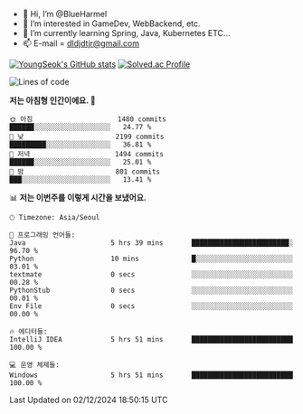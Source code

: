 - 👋 Hi, I’m @BlueHarmel
- 👀 I’m interested in GameDev, WebBackend, etc.
- 🌱 I’m currently learning Spring, Java, Kubernetes ETC...
- 📫 E-mail = dldjdtjr@gmail.com

[![YoungSeok's GitHub stats](https://github-readme-stats.vercel.app/api?username=BlueHarmel&show_icons=true&theme=transparent)](https://github.com/anuraghazra/github-readme-stats)
[![Solved.ac Profile](http://mazassumnida.wtf/api/v2/generate_badge?boj=dldjdtjr)](https://solved.ac/dldjdtjr/)

<!--START_SECTION:waka-->
![Lines of code](https://img.shields.io/badge/%EC%A0%80%EB%8A%94%20%EC%97%AC%ED%83%9C%EA%B9%8C%EC%A7%80%20-46.7%20million%20%EC%A4%84%EC%9D%98%20%EC%BD%94%EB%93%9C%EB%A5%BC%20%EC%9E%91%EC%84%B1%ED%96%88%EC%96%B4%EC%9A%94.-blue)

**저는 아침형 인간이에요. 🐤** 

```text
🌞 아침                     1480 commits        ██████░░░░░░░░░░░░░░░░░░░   24.77 % 
🌆 낮　                     2199 commits        █████████░░░░░░░░░░░░░░░░   36.81 % 
🌃 저녁                     1494 commits        ██████░░░░░░░░░░░░░░░░░░░   25.01 % 
🌙 밤　                     801 commits         ███░░░░░░░░░░░░░░░░░░░░░░   13.41 % 
```


📊 **저는 이번주를 이렇게 시간을 보냈어요.** 

```text
🕑︎ Timezone: Asia/Seoul

💬 프로그래밍 언어들: 
Java                     5 hrs 39 mins       ████████████████████████░   96.70 % 
Python                   10 mins             █░░░░░░░░░░░░░░░░░░░░░░░░   03.01 % 
textmate                 0 secs              ░░░░░░░░░░░░░░░░░░░░░░░░░   00.28 % 
PythonStub               0 secs              ░░░░░░░░░░░░░░░░░░░░░░░░░   00.01 % 
Env File                 0 secs              ░░░░░░░░░░░░░░░░░░░░░░░░░   00.00 % 

🔥 에디터들: 
IntelliJ IDEA            5 hrs 51 mins       █████████████████████████   100.00 % 

💻 운영 체제들: 
Windows                  5 hrs 51 mins       █████████████████████████   100.00 % 
```


 Last Updated on 02/12/2024 18:50:15 UTC
<!--END_SECTION:waka-->
<!---
BlueHarmel/BlueHarmel is a ✨ special ✨ repository because its `README.md` (this file) appears on your GitHub profile.
You can click the Preview link to take a look at your changes.
--->

